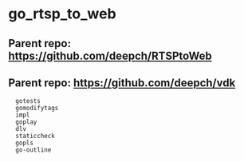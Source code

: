 # go_rtsp_to_web

## Parent repo: https://github.com/deepch/RTSPtoWeb
## Parent repo: https://github.com/deepch/vdk

```
  gotests
  gomodifytags
  impl
  goplay
  dlv
  staticcheck
  gopls
  go-outline
```